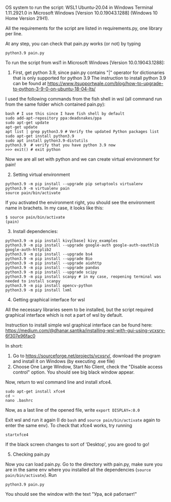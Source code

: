 OS system to run the script: WSL1 Ubuntu-20.04 in Windows Terminal 1.11.2921.0 in Microsoft Windows [Version 10.0.19043.1288] (Windows 10 Home Version 21H1). 

All the requirements for the script are listed in requirements.py, one library per line. 

At any step, you can check that pain.py works (or not) by typing 

```
python3.9 pain.py
```

To run the script from wsl1 in Microsoft Windows [Version 10.0.19043.1288]: 

1. First, get python 3.9, since pain.py contains "|" operator for dictionaries that is only supported for python 3.9 
The instruction to install python 3.9 can be found at https://www.itsupportwale.com/blog/how-to-upgrade-to-python-3-9-0-on-ubuntu-18-04-lts/

I used the following commands from the fish shell in wsl (all command run from the same folder which contained pain.py): 

```
bash # I use this since I have fish shell by default 
sudo add-apt-repository ppa:deadsnakes/ppa
sudo apt-get update
apt-get update
apt list | grep python3.9 # Verify the updated Python packages list  
sudo apt-get install python3.9
sudo apt install python3.9-distutils
python3.9  # verify that you have python 3.9 now 
>>> exit() # exit python 
```

Now we are all set with python and we can create virtual environment for pain! 

2. Setting virtual environment
```
python3.9 -m pip install --upgrade pip setuptools virtualenv
python3.9 -m virtualenv pain
source pain/bin/activate
```

If you activated the environment right, you should see the environment name in brachets. In my case, it looks like this: 

```
$ source pain/bin/activate
(pain)
```

3. Install dependencies: 

```
python3.9 -m pip install kivy[base] kivy_examples
python3.9 -m pip install --upgrade google-auth google-auth-oauthlib google-auth-httplib2
python3.9 -m pip install --upgrade bs4
python3.9 -m pip install --upgrade Bio
python3.9 -m pip install --upgrade aiohttp
python3.9 -m pip install --upgrade pandas
python3.9 -m pip install --upgrade scipy
python3.9 -m pip install scanpy # in my case, reopening terminal was needed to install scanpy 
python3.9 -m pip install opencv-python
python3.9 -m pip install lxml
```

4. Getting graphical interface for wsl 

All the necessary libraries seem to be installed, but the script required graphical interface which is not a part of wsl by default. 

Instruction to install simple wsl graphical interface can be found here: https://medium.com/@dhanar.santika/installing-wsl-with-gui-using-vcxsrv-6f307e96fac0

In short: 
1) Go to https://sourceforge.net/projects/vcxsrv/, download the program and install it on Windows (by executing .exe file)
2) Choose One Large Window, Start No Client, check the "Disable access control" option. You should see big black window appear. 

Now, return to wsl command line and install xfce4. 

```
sudo apt-get install xfce4
cd ~
nano .bashrc
```
Now, as a last line of the opened file, write `export DISPLAY=:0.0`

Exit wsl and run it again (I do `bash` and `source pain/bin/activate` again to enter the same env). To check that  xfce4 works, try running

```
startxfce4
```
If the black screen changes to sort of 'Desktop', you are good to go! 

5. Checking pain.py

Now you can load pain.py. Go to the directory with pain.py, make sure you are in the same env where you installed all the dependencies (`source pain/bin/activate`). Run 

```
python3.9 pain.py
```
You should see the window with the text "Ура, всё работает!"